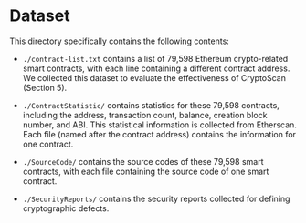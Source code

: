 # Dataset

This directory specifically contains the following contents:

* `./contract-list.txt` contains a list of 79,598 Ethereum crypto-related smart contracts, with each line containing a different contract address. We collected this dataset to evaluate the effectiveness of CryptoScan (Section 5).

* `./ContractStatistic/` contains statistics for these 79,598 contracts, including the address, transaction count, balance, creation block number, and ABI. This statistical information is collected from Etherscan. Each file (named after the contract address) contains the information for one contract.

* `./SourceCode/` contains the source codes of these 79,598 smart contracts, with each file containing the source code of one smart contract.

* `./SecurityReports/` contains the security reports collected for defining cryptographic defects.